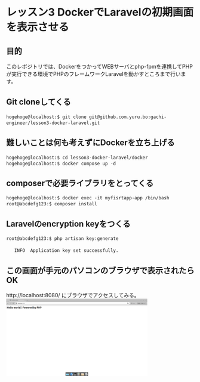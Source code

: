 # レッスン3 DockerでLaravelの初期画面を表示させる

## 目的

このレポジトリでは、DockerをつかってWEBサーバとphp-fpmを連携してPHPが実行できる環境でPHPのフレームワークLaravelを動かすところまで行います。

## Git cloneしてくる

```
hogehoge@localhost:$ git clone git@github.com.yuru.bo:gachi-engineer/lesson3-docker-laravel.git
```

## 難しいことは何も考えずにDockerを立ち上げる

```
hogehoge@localhost:$ cd lesson3-docker-laravel/docker
hogehoge@localhost:$ docker compose up -d
```

## composerで必要ライブラリをとってくる

```
hogehoge@localhost:$ docker exec -it myfisrtapp-app /bin/bash
root@abcdefg123:$ composer install
```

## Laravelのencryption keyをつくる

```
root@abcdefg123:$ php artisan key:generate

   INFO  Application key set successfully.  
```

## この画面が手元のパソコンのブラウザで表示されたらOK
http://localhost:8080/ にブラウザでアクセスしてみる。
<img src="https://raw.githubusercontent.com/gachi-engineer/lesson2-docker-php-fpm/refs/heads/master/lesson/lesson2/screenshot.png" width="75%">
